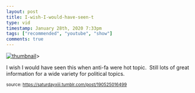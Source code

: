 ```yaml
---
layout: post
title: I-wish-I-would-have-seen-t
type: vid
timestamp: January 28th, 2020 7:33pm
tags: ["recommended", "youtube", "show"]
comments: true
---
```

[![thumbnail](http://i3.ytimg.com/vi/bgwS_FMZ3nQ/hqdefault.jpg)](https://www.youtube.com/watch?v=bgwS_FMZ3nQ)>
    
I wish I would have seen this when anti-fa were hot topic.  Still lots of great information for a wide variety for political topics.<br/>
 
  
<small>source: https://saturdayxiii.tumblr.com/post/190525016499</small>